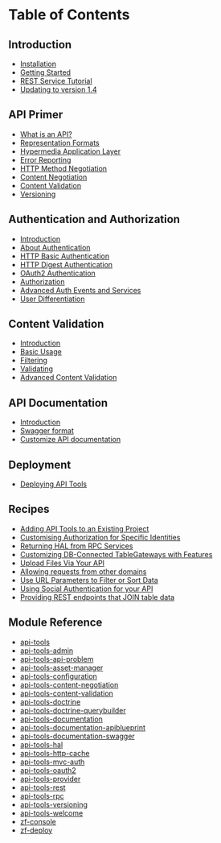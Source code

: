 Table of Contents
=================

Introduction
------------

- [Installation](/intro/installation.md)
- [Getting Started](/intro/getting-started.md)
- [REST Service Tutorial](/intro/first-rest-service.md)
- [Updating to version 1.4](/intro/updating-to-1-4.md)

API Primer
----------

- [What is an API?](/api-primer/what-is-an-api.md)
- [Representation Formats](/api-primer/representation-formats.md)
- [Hypermedia Application Layer](/api-primer/halprimer.md)
- [Error Reporting](/api-primer/error-reporting.md)
- [HTTP Method Negotiation](/api-primer/http-negotiation.md)
- [Content Negotiation](/api-primer/content-negotiation.md)
- [Content Validation](/api-primer/content-validation.md)
- [Versioning](/api-primer/versioning.md)

Authentication and Authorization
--------------------------------

- [Introduction](/auth/intro.md)
- [About Authentication](/auth/authentication-about.md)
- [HTTP Basic Authentication](/auth/authentication-http-basic.md)
- [HTTP Digest Authentication](/auth/authentication-http-digest.md)
- [OAuth2 Authentication](/auth/authentication-oauth2.md)
- [Authorization](/auth/authorization.md)
- [Advanced Auth Events and Services](/auth/advanced.md)
- [User Differentiation](/auth/user-differentiation.md)

Content Validation
------------------

- [Introduction](/content-validation/intro.md)
- [Basic Usage](/content-validation/basic-usage.md)
- [Filtering](/content-validation/filtering.md)
- [Validating](/content-validation/validating.md)
- [Advanced Content Validation](/content-validation/advanced.md)

API Documentation
-----------------

- [Introduction](/api-doc/intro.md)
- [Swagger format](/api-doc/swagger.md)
- [Customize API documentation](/api-doc/customize.md)

Deployment
----------

- [Deploying API Tools](/deployment/intro.md)

Recipes
-------

- [Adding API Tools to an Existing Project](/recipes/api-tools-in-an-existing-laminas-mvc-application.md)
- [Customising Authorization for Specific Identities](/recipes/how-do-i-customize-authorization-for-a-particular-identity.md)
- [Returning HAL from RPC Services](/recipes/hal-from-rpc.md)
- [Customizing DB-Connected TableGateways with Features](/recipes/customizing-table-gateway-with-features.md)
- [Upload Files Via Your API](/recipes/upload-files-to-api.md)
- [Allowing requests from other domains](/recipes/allowing-request-from-other-domains.md)
- [Use URL Parameters to Filter or Sort Data](/recipes/use-url-parameters-to-filter-or-sort-data.md)
- [Using Social Authentication for your API](/recipes/integrate-social-logins.md)
- [Providing REST endpoints that JOIN table data](/recipes/join-tables.md)

Module Reference
----------------

- [api-tools](/modules/api-tools.md)
- [api-tools-admin](/modules/api-tools-admin.md)
- [api-tools-api-problem](/modules/api-tools-api-problem.md)
- [api-tools-asset-manager](/modules/api-tools-asset-manager.md)
- [api-tools-configuration](/modules/api-tools-configuration.md)
- [api-tools-content-negotiation](/modules/api-tools-content-negotiation.md)
- [api-tools-content-validation](/modules/api-tools-content-validation.md)
- [api-tools-doctrine](/modules/api-tools-doctrine.md)
- [api-tools-doctrine-querybuilder](/modules/api-tools-doctrine-querybuilder.md)
- [api-tools-documentation](/modules/api-tools-documentation.md)
- [api-tools-documentation-apiblueprint](/modules/api-tools-documentation-apiblueprint.md)
- [api-tools-documentation-swagger](/modules/api-tools-documentation-swagger.md)
- [api-tools-hal](/modules/api-tools-hal.md)
- [api-tools-http-cache](/modules/api-tools-http-cache.md)
- [api-tools-mvc-auth](/modules/api-tools-mvc-auth.md)
- [api-tools-oauth2](/modules/api-tools-oauth2.md)
- [api-tools-provider](/modules/api-tools-provider.md)
- [api-tools-rest](/modules/api-tools-rest.md)
- [api-tools-rpc](/modules/api-tools-rpc.md)
- [api-tools-versioning](/modules/api-tools-versioning.md)
- [api-tools-welcome](/modules/api-tools-welcome.md)
- [zf-console](/modules/zf-console.md)
- [zf-deploy](/modules/zf-deploy.md)
